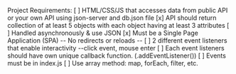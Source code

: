 Project Requirements:
[ ] HTML/CSS/JS that accesses data from public API or your own 
        API using json-server and db.json file
    [x] API should return collection of at least 5 objects 
        with each object having at least 3 attributes
    [ ] Handled asynchronously & use JSON
[x] Must be a Single Page Application (SPA)
        -- No redirects or reloads --
[ ] 2 different event listeners that enable interactivity
        --click event, mouse enter
    [ ] Each event listeners should have own unique callback 
        function. (.addEventListener())
    [ ] Events must be in index.js
[ ] Use array method: map, forEach, filter, etc.